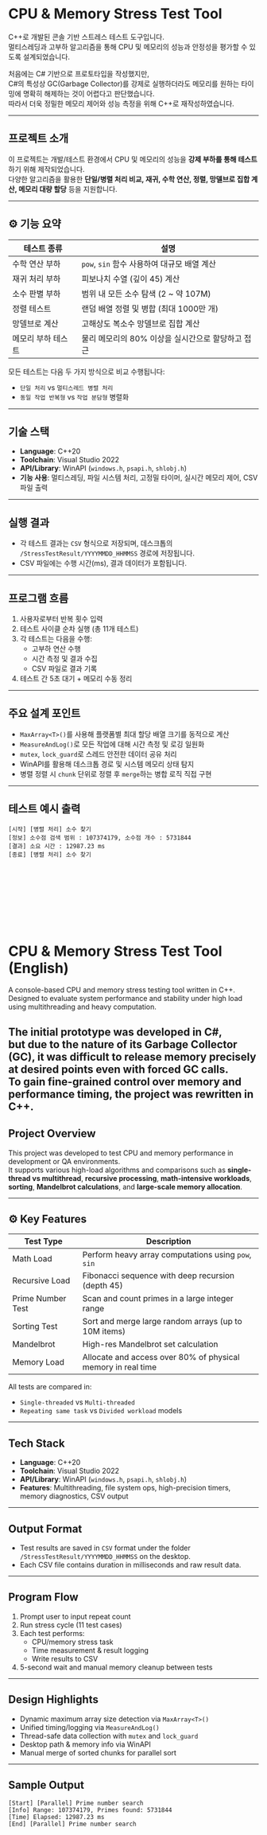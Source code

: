 # CPU & Memory Stress Test Tool

C++로 개발된 콘솔 기반 스트레스 테스트 도구입니다.  
멀티스레딩과 고부하 알고리즘을 통해 CPU 및 메모리의 성능과 안정성을 평가할 수 있도록 설계되었습니다.

처음에는 C# 기반으로 프로토타입을 작성했지만,  
C#의 특성상 GC(Garbage Collector)를 강제로 실행하더라도 메모리를 원하는 타이밍에 명확히 해제하는 것이 어렵다고 판단했습니다.  
따라서 더욱 정밀한 메모리 제어와 성능 측정을 위해 C++로 재작성하였습니다.

---

## 프로젝트 소개

이 프로젝트는 개발/테스트 환경에서 CPU 및 메모리의 성능을 **강제 부하를 통해 테스트**하기 위해 제작되었습니다.  
다양한 알고리즘을 활용한 **단일/병렬 처리 비교, 재귀, 수학 연산, 정렬, 망델브로 집합 계산, 메모리 대량 할당** 등을 지원합니다.

---

## ⚙️ 기능 요약

| 테스트 종류 | 설명 |
|-------------|------|
| 수학 연산 부하 | `pow`, `sin` 함수 사용하여 대규모 배열 계산 |
| 재귀 처리 부하 | 피보나치 수열 (깊이 45) 계산 |
| 소수 판별 부하 | 범위 내 모든 소수 탐색 (2 ~ 약 107M) |
| 정렬 테스트 | 랜덤 배열 정렬 및 병합 (최대 1000만 개) |
| 망델브로 계산 | 고해상도 복소수 망델브로 집합 계산 |
| 메모리 부하 테스트 | 물리 메모리의 80% 이상을 실시간으로 할당하고 접근 |

모든 테스트는 다음 두 가지 방식으로 비교 수행됩니다:
- `단일 처리` vs `멀티스레드 병렬 처리`
- `동일 작업 반복형` vs `작업 분담형` 병렬화

---

## 기술 스택
- **Language**: C++20  
- **Toolchain**: Visual Studio 2022  
- **API/Library**: WinAPI (`windows.h`, `psapi.h`, `shlobj.h`)  
- **기능 사용**: 멀티스레딩, 파일 시스템 처리, 고정밀 타이머, 실시간 메모리 제어, CSV 파일 출력

---

## 실행 결과

- 각 테스트 결과는 `CSV` 형식으로 저장되며, 데스크톱의 `/StressTestResult/YYYYMMDD_HHMMSS` 경로에 저장됩니다.
- CSV 파일에는 수행 시간(ms), 결과 데이터가 포함됩니다.

---

## 프로그램 흐름

1. 사용자로부터 반복 횟수 입력
2. 테스트 사이클 순차 실행 (총 11개 테스트)
3. 각 테스트는 다음을 수행:
   - 고부하 연산 수행
   - 시간 측정 및 결과 수집
   - CSV 파일로 결과 기록
4. 테스트 간 5초 대기 + 메모리 수동 정리

---

## 주요 설계 포인트

- `MaxArray<T>()`를 사용해 플랫폼별 최대 할당 배열 크기를 동적으로 계산
- `MeasureAndLog()`로 모든 작업에 대해 시간 측정 및 로깅 일원화
- `mutex`, `lock_guard`로 스레드 안전한 데이터 공유 처리
- WinAPI를 활용해 데스크톱 경로 및 시스템 메모리 상태 탐지
- 병렬 정렬 시 `chunk` 단위로 정렬 후 `merge`하는 병합 로직 직접 구현

---

## 테스트 예시 출력

```
[시작] [병렬 처리] 소수 찾기
[정보] 소수점 검색 범위 : 107374179, 소수점 개수 : 5731844
[결과] 소요 시간 : 12987.23 ms
[종료] [병렬 처리] 소수 찾기
```
<br><br>
---
<br><br>
# CPU & Memory Stress Test Tool (English)

A console-based CPU and memory stress testing tool written in C++.  
Designed to evaluate system performance and stability under high load using multithreading and heavy computation.

The initial prototype was developed in C#,  
but due to the nature of its Garbage Collector (GC), it was difficult to release memory precisely at desired points even with forced GC calls.  
To gain fine-grained control over memory and performance timing, the project was rewritten in C++.
---

## Project Overview

This project was developed to test CPU and memory performance in development or QA environments.  
It supports various high-load algorithms and comparisons such as **single-thread vs multithread**, **recursive processing**, **math-intensive workloads**, **sorting**, **Mandelbrot calculations**, and **large-scale memory allocation**.

---

## ⚙️ Key Features

| Test Type | Description |
|-----------|-------------|
| Math Load | Perform heavy array computations using `pow`, `sin` |
| Recursive Load | Fibonacci sequence with deep recursion (depth 45) |
| Prime Number Test | Scan and count primes in a large integer range |
| Sorting Test | Sort and merge large random arrays (up to 10M items) |
| Mandelbrot | High-res Mandelbrot set calculation |
| Memory Load | Allocate and access over 80% of physical memory in real time |

All tests are compared in:
- `Single-threaded` vs `Multi-threaded`
- `Repeating same task` vs `Divided workload` models

---

## Tech Stack

- **Language**: C++20  
- **Toolchain**: Visual Studio 2022  
- **API/Library**: WinAPI (`windows.h`, `psapi.h`, `shlobj.h`)  
- **Features**: Multithreading, file system ops, high-precision timers, memory diagnostics, CSV output

---

## Output Format

- Test results are saved in `CSV` format under the folder `/StressTestResult/YYYYMMDD_HHMMSS` on the desktop.
- Each CSV file contains duration in milliseconds and raw result data.

---

## Program Flow

1. Prompt user to input repeat count
2. Run stress cycle (11 test cases)
3. Each test performs:
   - CPU/memory stress task
   - Time measurement & result logging
   - Write results to CSV
4. 5-second wait and manual memory cleanup between tests

---

## Design Highlights

- Dynamic maximum array size detection via `MaxArray<T>()`
- Unified timing/logging via `MeasureAndLog()`
- Thread-safe data collection with `mutex` and `lock_guard`
- Desktop path & memory info via WinAPI
- Manual merge of sorted chunks for parallel sort

---

## Sample Output

```
[Start] [Parallel] Prime number search
[Info] Range: 107374179, Primes found: 5731844
[Time] Elapsed: 12987.23 ms
[End] [Parallel] Prime number search
```
